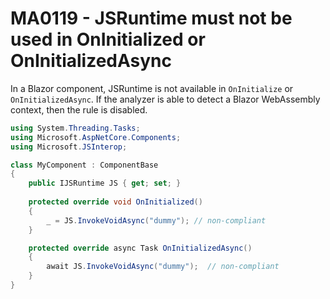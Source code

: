 # MA0119 - JSRuntime must not be used in OnInitialized or OnInitializedAsync

In a Blazor component, JSRuntime is not available in `OnInitialize` or `OnInitializedAsync`. If the analyzer is able to detect a Blazor WebAssembly context, then the rule is disabled.

````c#
using System.Threading.Tasks;
using Microsoft.AspNetCore.Components;
using Microsoft.JSInterop;

class MyComponent : ComponentBase
{
    public IJSRuntime JS { get; set; }
    
    protected override void OnInitialized()
    {
        _ = JS.InvokeVoidAsync("dummy"); // non-compliant
    }

    protected override async Task OnInitializedAsync()
    {
        await JS.InvokeVoidAsync("dummy");  // non-compliant
    }
}
````
